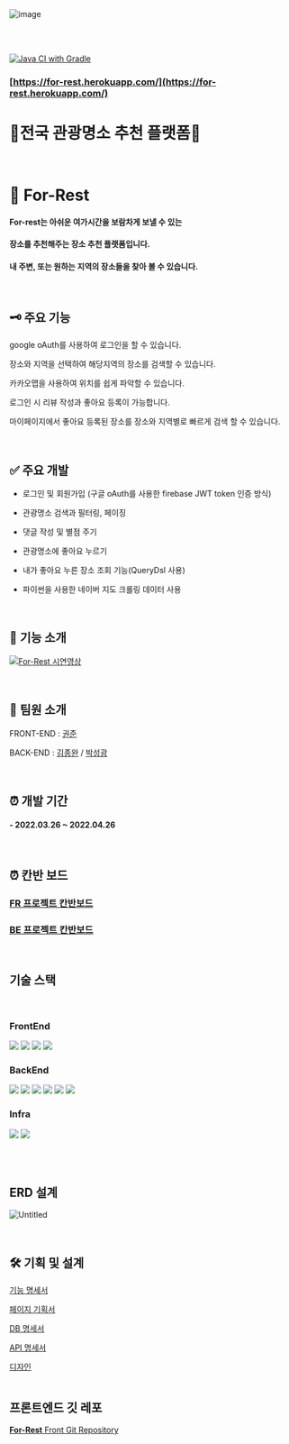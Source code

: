 <br>
<br>

![image](https://user-images.githubusercontent.com/47379176/166093738-046ae122-080f-4902-b68b-437d743b19c4.png)

<br>
<br>

[![Java CI with Gradle](https://github.com/Couch-Coders/7th-for_rest-be/actions/workflows/gradle.yml/badge.svg)](https://github.com/Couch-Coders/7th-for_rest-be/actions/workflows/gradle.yml)


### [https://for-rest.herokuapp.com/](https://for-rest.herokuapp.com/)
# 🌳전국 관광명소 추천 플랫폼🌳  

<br>

# :sunrise_over_mountains: For-Rest 

#### For-rest는 아쉬운 여가시간을 보람차게 보낼 수 있는 
#### 장소를 추천해주는 장소 추천 플랫폼입니다. 
#### 내 주변, 또는 원하는 지역의 장소들을 찾아 볼 수 있습니다.


<br>


## 🗝️ 주요 기능

google oAuth를 사용하여 로그인을 할 수 있습니다.

장소와 지역을 선택하여 해당지역의 장소를 검색할 수 있습니다.

카카오맵을 사용하여 위치를 쉽게 파악할 수 있습니다.

로그인 시 리뷰 작성과 좋아요 등록이 가능합니다.

마이페이지에서 좋아요 등록된 장소를 장소와 지역별로 빠르게 검색 할 수 있습니다.

<br>


## ✅ 주요 개발

- 로그인 및 회원가입 (구글 oAuth를 사용한 firebase JWT token 인증 방식)
 
- 관광명소 검색과 필터링, 페이징

- 댓글 작성 및 별점 주기

- 관광명소에 좋아요 누르기 

- 내가 좋아요 누른 장소 조회 기능(QueryDsl 사용)

- 파이썬을 사용한 네이버 지도 크롤링 데이터 사용


<br>

## 🔹 기능 소개 

[![For-Rest 시연영상](http://img.youtube.com/vi/n006XpYXaAM/0.jpg)](http://youtu.be/n006XpYXaAM)

<br>


## 👬 팀원 소개

FRONT-END : [권준](https://github.com/jun-05)

BACK-END : [김종완](https://github.com/3210439) 
/ [박성광](https://github.com/Sunggwang-Park)

<br>

## ⏰ 개발 기간

#### - 2022.03.26 ~ 2022.04.26 

<br>


## ⏰ 칸반 보드

### [FR 프로젝트 칸반보드](https://github.com/Couch-Coders/7th-for_rest-fe/projects/2) 
### [BE 프로젝트 칸반보드](https://github.com/Couch-Coders/7th-for_rest-be/projects/1) 


<br>

## 기술 스택

<br>

### **FrontEnd**

<p>
<img src="https://img.shields.io/badge/react-61DAFB?style=flat-square&logo=react&logoColor=white"/>
<img src="https://img.shields.io/badge/Firebase-FFCA28?style=flat-square&logo=Firebase&logoColor=white"/>
<img src="https://img.shields.io/badge/Ant Design -0170FE?style=flat-square&logo=Ant Design&logoColor=white"/>
<img src="https://img.shields.io/badge/styled-components-DB7093?style=flat-square&logo=styled-components&logoColor=white"/>
</p>

### **BackEnd**

<p>
<img src="https://img.shields.io/badge/Spring Boot -6DB33F?style=flat-square&logo=Spring Boot&logoColor=white"/>
<img src="https://img.shields.io/badge/Data JPA-6DB33F?style=flat-square&logo=&logoColor=white"/>
<img src="https://img.shields.io/badge/Query DSL-0769AD?style=flat-square&logo=&logoColor=white"/>
<img src="https://img.shields.io/badge/Oauth-4285F4?style=flat-square&logo=Google&logoColor=white"/>
<img src="https://img.shields.io/badge/Firebase-FFCA28?style=flat-square&logo=Firebase&logoColor=white"/>
<img src="https://img.shields.io/badge/JUnit5-25A162?style=flat-square&logo=JUnit5&logoColor=white"/>
</p>


### **Infra**

<p>
<img src="https://img.shields.io/badge/GitHub Actions -2088FF?style=flat-square&logo=GitHub Actions&logoColor=white"/>
<img src="https://img.shields.io/badge/Heroku -430098?style=flat-square&logo=Heroku&logoColor=white"/>
</p>


<br>
<br>


## ERD 설계

![Untitled](https://user-images.githubusercontent.com/47379176/166693038-6af3560f-8ad6-4404-a097-5b3d5c0d325b.png)


<br>


## 🛠 기획 및 설계

[기능 명세서](https://www.notion.so/For-Rest-f4552450135f42e987bcd7a02eaff7cd)
<br>

[페이지 기획서](https://whimsical.com/getting-started-boards-LuHajAmtXAgZ4oK2Abnb8s)
<br>

[DB 명세서](https://www.notion.so/DB-b0397ad96f6c4e5a958a908bacdf1a99)
<br>

[API 명세서](https://www.notion.so/API-9cc8b24e8f674ed1a4af508dea073eea)
<br>

[디자인](https://www.figma.com/file/jY76g8qwad9pLzUOmByt1R/%EC%B9%B4%EC%9A%B0%EC%B9%98%EC%BD%94%EB%94%A9-figma%ED%8C%8C%EC%9D%BC-(Copy)?node-id=63%3A1870)
<br>
<br>



## 프론트엔드 깃 레포
[**For-Rest** Front Git Repository](https://github.com/Couch-Coders/7th-for_rest-fe)

<br>



